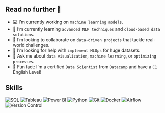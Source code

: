 ## Read no further 👋

* 💻 I’m currently working on `machine learning models`.  
* 🌱 I’m currently learning `advanced NLP techniques` and `cloud-based data solutions`.  
* 🔮 I’m looking to collaborate on `data-driven projects` that tackle real-world challenges.  
* 🧐 I’m looking for help with `implement MLOps` for huge datasets.  
* 💬 Ask me about `data visualization`, `machine learning`, or `optimizing processes`.    
* 💎 Fun fact: I’m a certified `Data Scientist` from `Datacamp` and have a `C1` English Level!

## Skills

![SQL](https://img.shields.io/badge/SQL-FFD700?style=for-the-badge&logo=postgresql&logoColor=black)
![Tableau](https://img.shields.io/badge/Tableau-FFD700?style=for-the-badge&logo=tableau&logoColor=black)
![Power BI](https://img.shields.io/badge/Power_BI-FFD700?style=for-the-badge&logo=google-analytics&logoColor=black)
![Python](https://img.shields.io/badge/Python-FFD700?style=for-the-badge&logo=python&logoColor=black)
![Git](https://img.shields.io/badge/Git-FFD700?style=for-the-badge&logo=git&logoColor=black)
![Docker](https://img.shields.io/badge/Docker-FFD700?style=for-the-badge&logo=docker&logoColor=black)
![Airflow](https://img.shields.io/badge/Airflow-FFD700?style=for-the-badge&logo=apache-airflow&logoColor=black)</br>
![Version Control](https://img.shields.io/badge/Version_Control-FFD700?style=for-the-badge&logo=code&logoColor=black)

<!--
**rownlet/rownlet** is a ✨ _special_ ✨ repository because its `README.md` (this file) appears on your GitHub profile.

Here are some ideas to get you started:



-->
